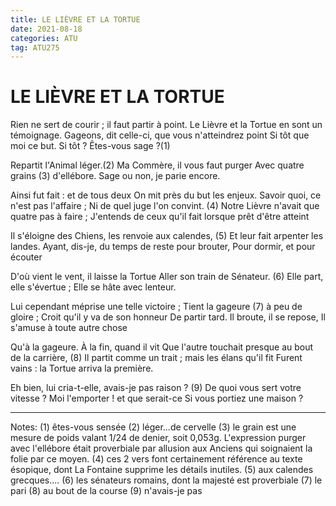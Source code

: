 ```yaml
---
title: LE LIÈVRE ET LA TORTUE
date: 2021-08-18
categories: ATU
tag: ATU275
---
```


# LE LIÈVRE ET LA TORTUE

Rien ne sert de courir ; il faut partir à point.
Le Lièvre et la Tortue en sont un témoignage.
Gageons, dit celle-ci, que vous n'atteindrez point
Si tôt que moi ce but. Si tôt ? Êtes-vous sage ?(1)

Repartit l'Animal léger.(2)
Ma Commère, il vous faut purger 
Avec quatre grains (3) d'ellébore.
Sage ou non, je parie encore.

Ainsi fut fait : et de tous deux
On mit près du but les enjeux.
Savoir quoi, ce n'est pas l'affaire ;
Ni de quel juge l'on convint. (4)
Notre Lièvre n'avait que quatre pas à faire ;
J'entends de ceux qu'il fait lorsque prêt d'être atteint

Il s'éloigne des Chiens, les renvoie aux calendes, (5) 
Et leur fait arpenter les landes.
Ayant, dis-je, du temps de reste pour brouter,
Pour dormir, et pour écouter

D'où vient le vent, il laisse la Tortue
Aller son train de Sénateur. (6)
Elle part, elle s'évertue ;
Elle se hâte avec lenteur.

Lui cependant méprise une telle victoire ;
Tient la gageure (7) à peu de gloire ;
Croit qu'il y va de son honneur
De partir tard. Il broute, il se repose,
Il s'amuse à toute autre chose
       
Qu'à la gageure. À la fin, quand il vit
Que l'autre touchait presque au bout de la carrière, (8) 
Il partit comme un trait ; mais les élans qu'il fit
Furent vains : la Tortue arriva la première.

Eh bien, lui cria-t-elle, avais-je pas raison ? (9)
De quoi vous sert votre vitesse ?
Moi l'emporter ! et que serait-ce
Si vous portiez une maison ?

----

Notes:
(1) êtes-vous sensée
(2) léger...de cervelle 
(3) le grain est une mesure de poids valant 1/24 de denier, soit 0,053g. L'expression purger avec l'ellébore était proverbiale par allusion aux Anciens qui soignaient la folie par ce moyen.
(4) ces 2 vers font certainement référence au texte ésopique, dont La Fontaine supprime les détails inutiles.
(5) aux calendes grecques....
(6) les sénateurs romains, dont la majesté est proverbiale
(7) le pari
(8) au bout de la course
(9) n'avais-je pas
